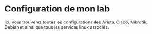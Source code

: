 # Configuration de mon lab

Ici, vous trouverez toutes les configurations des Arista, Cisco, Mikrotik, Debian et ainsi que tous les services linux associés.
